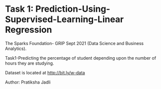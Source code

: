 # Task 1: Prediction-Using-Supervised-Learning-Linear Regression
The Sparks Foundation- GRIP Sept 2021 (Data Science and Business Analytics).	
	
Task1-Predicting the percentage of student depending upon the number of hours they are studying.
	
Dataset is located at http://bit.ly/w-data

Author: Pratiksha Jadli

